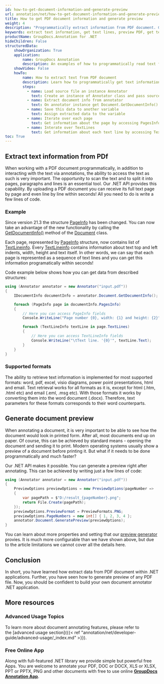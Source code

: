```yaml
---
id: how-to-get-document-information-and-generate-preview
url: annotation/net/how-to-get-document-information-and-generate-preview
title: How to get PDF document information and generate preview
weight: 4
description: "Programmatically extract information from PDF document. Generate document preview using .NET API."
keywords: extract text information, get text lines, preview PDF, get text from PDF
productName: GroupDocs.Annotation for .NET
hideChildren: False
structuredData:
    showOrganization: True
    application:    
        name: GroupDocs Annotation
        description: An examples of how to programmatically read text from PDf documents
    showVideo: False
    howTo:
        name: How to extract text from PDF document
        description: Learn how to programmatically get text information line by line
        steps:
          - name: Load source file an instance Annotator
            text: Create an instance of Annotator class and pass source file path as a constructor parameter. You may specify absolute or relative file path as per your requirements. 
          - name: Extract document info from annotator
            text: On annotator instance get Document.GetDocumentInfo() data
          - name: Save this data to another variable
            text: Assign extracted data to the variable
          - name: Iterate over each page
            text: Get information about the page by accessing PagesInfo property
          - name: Interate over TextLines
            text: Get information about each text line by accessing TextLines property on the PageInfo object
toc: True
---
```



## Extract text information from PDf

When working with a PDF document programmatically, in addition to interacting with the text via annotations, the ability to access the text as such is very important. The opportunity to scan the text and to split it into pages, paragraphs and lines is an essential tool. Our .NET API provides this capability. By uploading a PDF document you can receive its full text page by page and even line by line within seconds! All you need to do is write a few lines of code. 

### Example

Since version 21.3 the structure [PageInfo](https://apireference.groupdocs.com/annotation/net/groupdocs.annotation.models/pageinfo) has been changed. You can now take an advantage of the new functionality by calling the [GetDocumentInfo()](https://apireference.groupdocs.com/annotation/net/groupdocs.annotation/document/methods/getdocumentinfo) method of the [Document](https://apireference.groupdocs.com/annotation/net/groupdocs.annotation/document) class.

Each page, represented by [PageInfo](https://apireference.groupdocs.com/annotation/net/groupdocs.annotation.models/pageinfo) structure, now contains list of [TextLineinfo](https://apireference.groupdocs.com/annotation/net/groupdocs.annotation.models/textlineinfo). Every [TextLineinfo](https://apireference.groupdocs.com/annotation/net/groupdocs.annotation.models/textlineinfo) contains information about text top and left indents, width, height and text itself. In other words, we can say that each page is represented as a sequence of text lines and you can get this information programatically within seconds!

Code example below shows how you can get data from described structures:

```csharp
using (Annotator annotator = new Annotator("input.pdf"))
{
    IDocumentInfo documentInfo = annotator.Document.GetDocumentInfo();

    foreach (PageInfo page in documentInfo.PagesInfo)
    {
        // Here you can access PageInfo fields
        Console.WriteLine("Page number {0}, width: {1} and height: {2}", page.PageNumber, page.Width, page.Height);

        foreach (TextLineInfo textLine in page.TextLines)
        {
            // Here you can access TextLineInfo fields
            Console.WriteLine("\tText line. '{0}'", textLine.Text);
        }
    }
}
```

### Supported formats

The ability to retrieve text information is implemented for most supported formats: word, pdf, excel, visio diagrams, power point presentations, html and email. Text retrieval works for all formats as it is, except for html (.htm, .html etc) and email (.eml, .msg etc). With those formats it works by converting them into the word document (.docx). Therefore, text parameters for these formats corresponds to their word counterparts.

## Generate document preview


When annotating a document, it is very important to be able to see how the document would look in printed form. After all, most documents end up on paper. Of course, this can be achieved by standard means - opening the document and sending it to print. Modern operating systems usually show a preview of a document before printing it. But what if it needs to be done programmatically and much faster? 

Our .NET API makes it possible. You can generate a preview right after annotating. This can be achieved by writing just a few lines of code: 

```csharp
using (Annotator annotator = new Annotator("input.pdf"))
{
    PreviewOptions previewOptions = new PreviewOptions(pageNumber =>
    {
        var pagePath = $"D:/result_{pageNumber}.png";
        return File.Create(pagePath);
    });
    previewOptions.PreviewFormat = PreviewFormats.PNG;
    previewOptions.PageNumbers = new int[] { 1, 2, 3, 4 };
    annotator.Document.GeneratePreview(previewOptions);
}
```

You can learn about more properties and setting that our [preview generator](https://docs.groupdocs.com/annotation/net/generate-document-pages-preview/) provies. It is much more configurable than we have shown above, but due to the article limitations we cannot cover all the details here.


## Conclusion

In short, you have learned how extract data from PDF document within .NET applications. Further, you have seen how to generate preview of any PDF file. Now, you should be confident to build your own document annotator .NET application. 

## More resources
### Advanced Usage Topics
To learn more about document annotating features, please refer to the [advanced usage section]({{< ref "annotation/net/developer-guide/advanced-usage/_index.md" >}}).
    

### Free Online App
Along with full-featured .NET library we provide simple but powerful free Apps.
You are welcome to annotate your PDF, DOC or DOCX, XLS or XLSX, PPT or PPTX, PNG and other documents with free to use online **[GroupDocs Annotation App](https://products.groupdocs.app/annotation)**.
